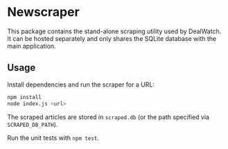 # Newscraper

This package contains the stand-alone scraping utility used by DealWatch. It can be hosted separately and only shares the SQLite database with the main application.

## Usage

Install dependencies and run the scraper for a URL:

```bash
npm install
node index.js <url>
```

The scraped articles are stored in `scraped.db` (or the path specified via `SCRAPED_DB_PATH`).

Run the unit tests with `npm test`.

